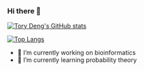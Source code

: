### Hi there 👋
[![Tory Deng's GitHub stats](https://github-readme-stats.vercel.app/api?username=ToryDeng&show_icons=true&theme=flag-india)](https://github.com/anuraghazra/github-readme-stats)

[![Top Langs](https://github-readme-stats.vercel.app/api/top-langs/?username=ToryDeng)](https://github.com/anuraghazra/github-readme-stats)

- 🔭 I’m currently working on bioinformatics
- 🌱 I’m currently learning probability theory

<!--
**ToryDeng/ToryDeng** is a ✨ _special_ ✨ repository because its `README.md` (this file) appears on your GitHub profile.

Here are some ideas to get you started:



- 👯 I’m looking to collaborate on ...
- 🤔 I’m looking for help with ...
- 💬 Ask me about ...
- 📫 How to reach me: ...
- 😄 Pronouns: ...
- ⚡ Fun fact: ...
-->
